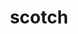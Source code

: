 ---
title: "scotch"
layout: cache
categories: [package, v0.19]
meta: {"versions": ["7.0.1"], "compilers": ["gcc@=11.1.0", "gcc@=7.3.1"], "oss": ["amzn2", "ubuntu20.04"], "platforms": ["linux"], "targets": ["aarch64", "neoverse_n1", "x86_64", "x86_64_v3"], "stacks": ["aws-isc", "aws-isc-aarch64", "e4s"], "num_specs": 4, "num_specs_by_stack": {"aws-isc-aarch64": 2, "aws-isc": 1, "e4s": 1}}
spec_details: [{"hash": "7w5b7hojcjlsmnjy3rkhuqkipethwmxl", "compiler": "gcc@=7.3.1", "versions": ["7.0.1"], "os": "amzn2", "platform": "linux", "target": "aarch64", "variants": ["build_system=cmake", "build_type=RelWithDebInfo", "+compression", "~esmumps", "~int64", "~ipo", "~link_error_lib", "~metis", "+mpi", "+shared"], "stacks": ["aws-isc-aarch64"], "size": "-", "tarball": "https://binaries.spack.io/releases/v0.19/build_cache/linux-amzn2-aarch64/gcc-7.3.1/scotch-7.0.1/linux-amzn2-aarch64-gcc-7.3.1-scotch-7.0.1-7w5b7hojcjlsmnjy3rkhuqkipethwmxl.spack"}, {"hash": "epnlzfpmo3q6dth2cenfpnn5r7fiutqb", "compiler": "gcc@=7.3.1", "versions": ["7.0.1"], "os": "amzn2", "platform": "linux", "target": "neoverse_n1", "variants": ["build_system=cmake", "build_type=RelWithDebInfo", "+compression", "~esmumps", "~int64", "~ipo", "~link_error_lib", "~metis", "+mpi", "+shared"], "stacks": ["aws-isc-aarch64"], "size": "-", "tarball": "https://binaries.spack.io/releases/v0.19/build_cache/linux-amzn2-neoverse_n1/gcc-7.3.1/scotch-7.0.1/linux-amzn2-neoverse_n1-gcc-7.3.1-scotch-7.0.1-epnlzfpmo3q6dth2cenfpnn5r7fiutqb.spack"}, {"hash": "kd4hddhk3eqdoexq4yoe2lj7pi7holom", "compiler": "gcc@=7.3.1", "versions": ["7.0.1"], "os": "amzn2", "platform": "linux", "target": "x86_64_v3", "variants": ["build_system=cmake", "build_type=RelWithDebInfo", "+compression", "~esmumps", "~int64", "~ipo", "~link_error_lib", "~metis", "+mpi", "+shared"], "stacks": ["aws-isc"], "size": "-", "tarball": "https://binaries.spack.io/releases/v0.19/build_cache/linux-amzn2-x86_64_v3/gcc-7.3.1/scotch-7.0.1/linux-amzn2-x86_64_v3-gcc-7.3.1-scotch-7.0.1-kd4hddhk3eqdoexq4yoe2lj7pi7holom.spack"}, {"hash": "jcnwgjl4c7uujpgt7qyaixxs3femy5be", "compiler": "gcc@=11.1.0", "versions": ["7.0.1"], "os": "ubuntu20.04", "platform": "linux", "target": "x86_64", "variants": ["build_system=cmake", "build_type=RelWithDebInfo", "+compression", "~esmumps", "~int64", "~ipo", "~link_error_lib", "~metis", "+mpi", "+shared"], "stacks": ["e4s"], "size": "-", "tarball": "https://binaries.spack.io/releases/v0.19/build_cache/linux-ubuntu20.04-x86_64/gcc-11.1.0/scotch-7.0.1/linux-ubuntu20.04-x86_64-gcc-11.1.0-scotch-7.0.1-jcnwgjl4c7uujpgt7qyaixxs3femy5be.spack"}]
---